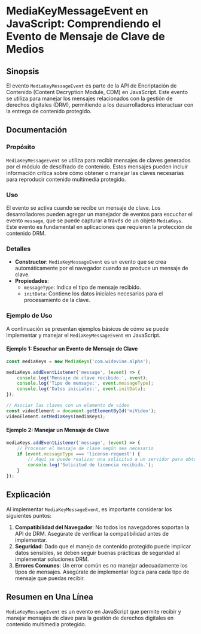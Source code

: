 <!--
Meta Description: # MediaKeyMessageEvent en JavaScript: Comprendiendo el Evento de Mensaje de Clave de Medios ## Sinopsis El evento `MediaKeyMessageEvent` es parte de l...
Meta Keywords: mensaje, evento, clave, para, mediakeymessageevent
-->

# MediaKeyMessageEvent en JavaScript: Comprendiendo el Evento de Mensaje de Clave de Medios

## Sinopsis
El evento `MediaKeyMessageEvent` es parte de la API de Encriptación de Contenido (Content Decryption Module, CDM) en JavaScript. Este evento se utiliza para manejar los mensajes relacionados con la gestión de derechos digitales (DRM), permitiendo a los desarrolladores interactuar con la entrega de contenido protegido.

## Documentación
### Propósito
`MediaKeyMessageEvent` se utiliza para recibir mensajes de claves generados por el módulo de descifrado de contenido. Estos mensajes pueden incluir información crítica sobre cómo obtener o manejar las claves necesarias para reproducir contenido multimedia protegido.

### Uso
El evento se activa cuando se recibe un mensaje de clave. Los desarrolladores pueden agregar un manejador de eventos para escuchar el evento `message`, que se puede capturar a través de un objeto `MediaKeys`. Este evento es fundamental en aplicaciones que requieren la protección de contenido DRM.

### Detalles
- **Constructor**: `MediaKeyMessageEvent` es un evento que se crea automáticamente por el navegador cuando se produce un mensaje de clave.
- **Propiedades**:
  - `messageType`: Indica el tipo de mensaje recibido.
  - `initData`: Contiene los datos iniciales necesarios para el procesamiento de la clave.
  
### Ejemplo de Uso
A continuación se presentan ejemplos básicos de cómo se puede implementar y manejar el `MediaKeyMessageEvent` en JavaScript.

#### Ejemplo 1: Escuchar un Evento de Mensaje de Clave
```javascript
const mediaKeys = new MediaKeys('com.widevine.alpha');

mediaKeys.addEventListener('message', (event) => {
    console.log('Mensaje de clave recibido:', event);
    console.log('Tipo de mensaje:', event.messageType);
    console.log('Datos iniciales:', event.initData);
});

// Asociar las claves con un elemento de video
const videoElement = document.getElementById('miVideo');
videoElement.setMediaKeys(mediaKeys);
```

#### Ejemplo 2: Manejar un Mensaje de Clave
```javascript
mediaKeys.addEventListener('message', (event) => {
    // Procesar el mensaje de clave según sea necesario
    if (event.messageType === 'license-request') {
        // Aquí se puede realizar una solicitud a un servidor para obtener la licencia
        console.log('Solicitud de licencia recibida.');
    }
});
```

## Explicación
Al implementar `MediaKeyMessageEvent`, es importante considerar los siguientes puntos:

1. **Compatibilidad del Navegador**: No todos los navegadores soportan la API de DRM. Asegúrate de verificar la compatibilidad antes de implementar.
2. **Seguridad**: Dado que el manejo de contenido protegido puede implicar datos sensibles, se deben seguir buenas prácticas de seguridad al implementar soluciones DRM.
3. **Errores Comunes**: Un error común es no manejar adecuadamente los tipos de mensajes. Asegúrate de implementar lógica para cada tipo de mensaje que puedas recibir.

## Resumen en Una Línea
`MediaKeyMessageEvent` es un evento en JavaScript que permite recibir y manejar mensajes de clave para la gestión de derechos digitales en contenido multimedia protegido.
